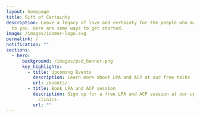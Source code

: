 ```yaml
---
layout: homepage
title: Gift of Certainty
description: Leave a legacy of love and certainty for the people who matter most
  to you. Here are some ways to get started.
image: /images/isomer-logo.svg
permalink: /
notification: ""
sections:
  - hero:
      background: /images/psd_banner.png
      key_highlights:
        - title: Upcoming Events
          description: Learn more about LPA and ACP at our free talks
          url: /events/
        - title: Book LPA and ACP session
          description: Sign up for a free LPA and ACP session at our upcoming mobile
            clinics.
          url: ""
---
```

